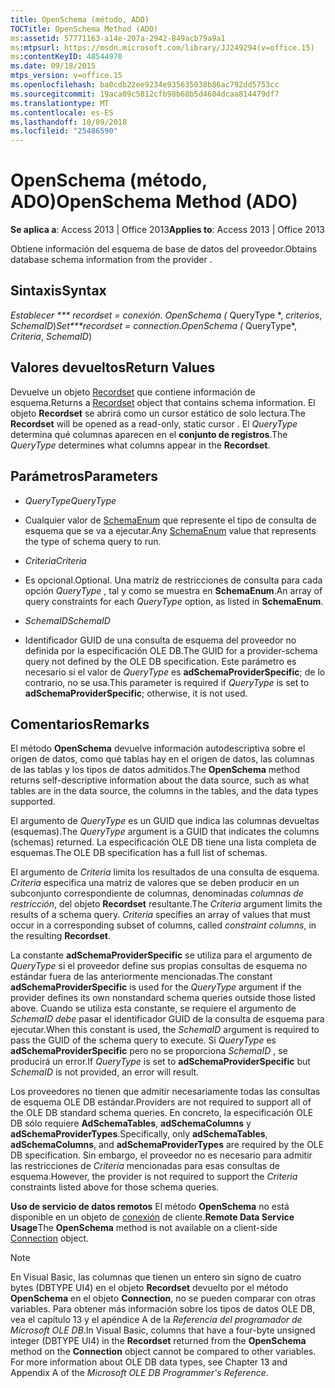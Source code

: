 ```yaml
---
title: OpenSchema (método, ADO)
TOCTitle: OpenSchema Method (ADO)
ms:assetid: 57771163-a14e-207a-2942-849acb79a9a1
ms:mtpsurl: https://msdn.microsoft.com/library/JJ249294(v=office.15)
ms:contentKeyID: 48544970
ms.date: 09/18/2015
mtps_version: v=office.15
ms.openlocfilehash: ba0cdb22ee9234e935635038b86ac792dd5753cc
ms.sourcegitcommit: 19aca09c5812cfb98b68b5d4604dcaa814479df7
ms.translationtype: MT
ms.contentlocale: es-ES
ms.lasthandoff: 10/09/2018
ms.locfileid: "25486590"
---
```

# <a name="openschema-method-ado"></a><span data-ttu-id="9af81-102">OpenSchema (método, ADO)</span><span class="sxs-lookup"><span data-stu-id="9af81-102">OpenSchema Method (ADO)</span></span>


<span data-ttu-id="9af81-103">**Se aplica a**: Access 2013 | Office 2013</span><span class="sxs-lookup"><span data-stu-id="9af81-103">**Applies to**: Access 2013 | Office 2013</span></span>


<span data-ttu-id="9af81-104">Obtiene información del esquema de base de datos del proveedor.</span><span class="sxs-lookup"><span data-stu-id="9af81-104">Obtains database schema information from the provider .</span></span>

## <a name="syntax"></a><span data-ttu-id="9af81-105">Sintaxis</span><span class="sxs-lookup"><span data-stu-id="9af81-105">Syntax</span></span>

<span data-ttu-id="9af81-106">**Establecer \*\*\* recordset* = *conexión*. OpenSchema (* QueryType \*, *criterios*, *SchemaID*)</span><span class="sxs-lookup"><span data-stu-id="9af81-106">**Set\*\*\*recordset* = *connection*.OpenSchema (* QueryType\*, *Criteria*, *SchemaID*)</span></span>

## <a name="return-values"></a><span data-ttu-id="9af81-107">Valores devueltos</span><span class="sxs-lookup"><span data-stu-id="9af81-107">Return Values</span></span>

<span data-ttu-id="9af81-108">Devuelve un objeto [Recordset](recordset-object-ado.md) que contiene información de esquema.</span><span class="sxs-lookup"><span data-stu-id="9af81-108">Returns a [Recordset](recordset-object-ado.md) object that contains schema information.</span></span> <span data-ttu-id="9af81-109">El objeto **Recordset** se abrirá como un cursor estático de solo lectura.</span><span class="sxs-lookup"><span data-stu-id="9af81-109">The **Recordset** will be opened as a read-only, static cursor .</span></span> <span data-ttu-id="9af81-110">El *QueryType* determina qué columnas aparecen en el **conjunto de registros**.</span><span class="sxs-lookup"><span data-stu-id="9af81-110">The *QueryType* determines what columns appear in the **Recordset**.</span></span>

## <a name="parameters"></a><span data-ttu-id="9af81-111">Parámetros</span><span class="sxs-lookup"><span data-stu-id="9af81-111">Parameters</span></span>

  - <span data-ttu-id="9af81-112">*QueryType*</span><span class="sxs-lookup"><span data-stu-id="9af81-112">*QueryType*</span></span>

  - <span data-ttu-id="9af81-113">Cualquier valor de [SchemaEnum](schemaenum.md) que represente el tipo de consulta de esquema que se va a ejecutar.</span><span class="sxs-lookup"><span data-stu-id="9af81-113">Any [SchemaEnum](schemaenum.md) value that represents the type of schema query to run.</span></span>

  - <span data-ttu-id="9af81-114">*Criteria*</span><span class="sxs-lookup"><span data-stu-id="9af81-114">*Criteria*</span></span>

  - <span data-ttu-id="9af81-115">Es opcional.</span><span class="sxs-lookup"><span data-stu-id="9af81-115">Optional.</span></span> <span data-ttu-id="9af81-116">Una matriz de restricciones de consulta para cada opción *QueryType* , tal y como se muestra en **SchemaEnum**.</span><span class="sxs-lookup"><span data-stu-id="9af81-116">An array of query constraints for each *QueryType* option, as listed in **SchemaEnum**.</span></span>

  - <span data-ttu-id="9af81-117">*SchemaID*</span><span class="sxs-lookup"><span data-stu-id="9af81-117">*SchemaID*</span></span>

  - <span data-ttu-id="9af81-118">Identificador GUID de una consulta de esquema del proveedor no definida por la especificación OLE DB.</span><span class="sxs-lookup"><span data-stu-id="9af81-118">The GUID for a provider-schema query not defined by the OLE DB specification.</span></span> <span data-ttu-id="9af81-119">Este parámetro es necesario si el valor de *QueryType* es **adSchemaProviderSpecific**; de lo contrario, no se usa.</span><span class="sxs-lookup"><span data-stu-id="9af81-119">This parameter is required if *QueryType* is set to **adSchemaProviderSpecific**; otherwise, it is not used.</span></span>

## <a name="remarks"></a><span data-ttu-id="9af81-120">Comentarios</span><span class="sxs-lookup"><span data-stu-id="9af81-120">Remarks</span></span>

<span data-ttu-id="9af81-121">El método **OpenSchema** devuelve información autodescriptiva sobre el origen de datos, como qué tablas hay en el origen de datos, las columnas de las tablas y los tipos de datos admitidos.</span><span class="sxs-lookup"><span data-stu-id="9af81-121">The **OpenSchema** method returns self-descriptive information about the data source, such as what tables are in the data source, the columns in the tables, and the data types supported.</span></span>

<span data-ttu-id="9af81-122">El argumento de *QueryType* es un GUID que indica las columnas devueltas (esquemas).</span><span class="sxs-lookup"><span data-stu-id="9af81-122">The *QueryType* argument is a GUID that indicates the columns (schemas) returned.</span></span> <span data-ttu-id="9af81-123">La especificación OLE DB tiene una lista completa de esquemas.</span><span class="sxs-lookup"><span data-stu-id="9af81-123">The OLE DB specification has a full list of schemas.</span></span>

<span data-ttu-id="9af81-p105">El argumento de *Criteria* limita los resultados de una consulta de esquema. *Criteria* especifica una matriz de valores que se deben producir en un subconjunto correspondiente de columnas, denominadas *columnas de restricción*, del objeto **Recordset** resultante.</span><span class="sxs-lookup"><span data-stu-id="9af81-p105">The *Criteria* argument limits the results of a schema query. *Criteria* specifies an array of values that must occur in a corresponding subset of columns, called *constraint columns*, in the resulting **Recordset**.</span></span>

<span data-ttu-id="9af81-126">La constante **adSchemaProviderSpecific** se utiliza para el argumento de *QueryType* si el proveedor define sus propias consultas de esquema no estándar fuera de las anteriormente mencionadas.</span><span class="sxs-lookup"><span data-stu-id="9af81-126">The constant **adSchemaProviderSpecific** is used for the *QueryType* argument if the provider defines its own nonstandard schema queries outside those listed above.</span></span> <span data-ttu-id="9af81-127">Cuando se utiliza esta constante, se requiere el argumento de *SchemaID debe* pasar el identificador GUID de la consulta de esquema para ejecutar.</span><span class="sxs-lookup"><span data-stu-id="9af81-127">When this constant is used, the *SchemaID* argument is required to pass the GUID of the schema query to execute.</span></span> <span data-ttu-id="9af81-128">Si *QueryType* es **adSchemaProviderSpecific** pero no se proporciona *SchemaID* , se producirá un error.</span><span class="sxs-lookup"><span data-stu-id="9af81-128">If *QueryType* is set to **adSchemaProviderSpecific** but *SchemaID* is not provided, an error will result.</span></span>

<span data-ttu-id="9af81-129">Los proveedores no tienen que admitir necesariamente todas las consultas de esquema OLE DB estándar.</span><span class="sxs-lookup"><span data-stu-id="9af81-129">Providers are not required to support all of the OLE DB standard schema queries.</span></span> <span data-ttu-id="9af81-130">En concreto, la especificación OLE DB sólo requiere **AdSchemaTables**, **adSchemaColumns** y **adSchemaProviderTypes**.</span><span class="sxs-lookup"><span data-stu-id="9af81-130">Specifically, only **adSchemaTables**, **adSchemaColumns**, and **adSchemaProviderTypes** are required by the OLE DB specification.</span></span> <span data-ttu-id="9af81-131">Sin embargo, el proveedor no es necesario para admitir las restricciones de *Criteria* mencionadas para esas consultas de esquema.</span><span class="sxs-lookup"><span data-stu-id="9af81-131">However, the provider is not required to support the *Criteria* constraints listed above for those schema queries.</span></span>

<span data-ttu-id="9af81-132">**Uso de servicio de datos remotos** El método **OpenSchema** no está disponible en un objeto de [conexión](connection-object-ado.md) de cliente.</span><span class="sxs-lookup"><span data-stu-id="9af81-132">**Remote Data Service Usage**The **OpenSchema** method is not available on a client-side [Connection](connection-object-ado.md) object.</span></span>


> [!NOTE]
> <P><span data-ttu-id="9af81-p108">En Visual Basic, las columnas que tienen un entero sin signo de cuatro bytes (DBTYPE UI4) en el objeto <STRONG>Recordset</STRONG> devuelto por el método <STRONG>OpenSchema</STRONG> en el objeto <STRONG>Connection</STRONG>, no se pueden comparar con otras variables. Para obtener más información sobre los tipos de datos OLE DB, vea el capítulo 13 y el apéndice A de la <EM>Referencia del programador de Microsoft OLE DB</EM>.</span><span class="sxs-lookup"><span data-stu-id="9af81-p108">In Visual Basic, columns that have a four-byte unsigned integer (DBTYPE UI4) in the <STRONG>Recordset</STRONG> returned from the <STRONG>OpenSchema</STRONG> method on the <STRONG>Connection</STRONG> object cannot be compared to other variables. For more information about OLE DB data types, see Chapter 13 and Appendix A of the <EM>Microsoft OLE DB Programmer's Reference</EM>.</span></span></P>


